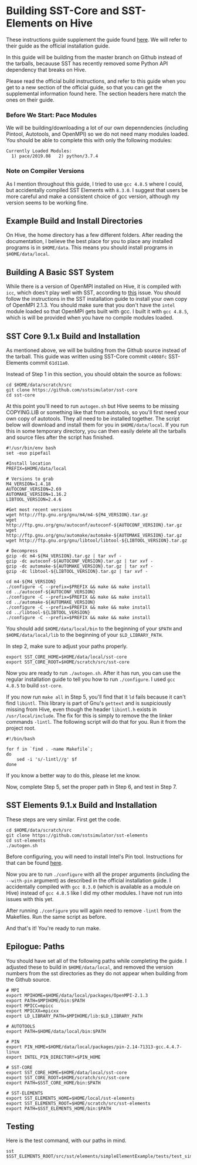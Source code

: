# Building SST-Core and SST-Elements on Hive

These instructions guide supplement the guide found [here](http://sst-simulator.org/SSTPages/SSTBuildAndInstall9dot1dot0SeriesDetailedBuildInstructions/). We will refer to their guide as the official installation guide. 

In this guide will be building from the master branch on Github instead of the tarballs, becauuse SST has recently removed some Python API dependency that breaks on Hive. 

Please read the official build instructions, and refer to this guide when you get to a new section of the official guide, so that you can get the supplemental information found here. The section headers here match the ones on their guide. 

### Before We Start: Pace Modules
We will be building/downloading a lot of our own depenndencies (including Pintool, Autotools, and OpenMPI) so we do not need many modules loaded. You should be able to complete this with only the following modules:
```
Currently Loaded Modules:
  1) pace/2019.08   2) python/3.7.4
```

### Note on Compiler Versions
As I mention throughout this guide, I tried to use `gcc 4.8.5` where I could, but accidentally compiled SST Elements with `8.3.0`. I suggest that users be more careful and make a consistent choice of gcc version, although my version seems to be working fine. 

## Example Build and Install Directories

On Hive, the home directory has a few different folders. After reading the documentation, I believe the best place for you to place any installed programs is in `$HOME/data`. This means you should install programs in `$HOME/data/local`. 


## Building A Basic SST System

While there is a version of OpenMPI installed on Hive, it is compiled with `icc`, which does't play well with SST, according to [this](https://github.com/sstsimulator/sst-core/issues/428) issue. You should follow the instructions in the SST installation guide to install your own copy of OpenMPI 2.1.3. You should make sure that you don't have the `intel` module loaded so that OpenMPI gets built with gcc. I built it with `gcc 4.8.5`, which is will be provided when you have no compile modules loaded. 

## SST Core 9.1.x Build and Installation

As mentioned above, we will be building from the Github source instead of the tarball. This guide was written using SST-Core commit `c4008fc` SST-Elements commit `61d11a0`. 

Instead of Step 1 in this section, you should obtain the source as follows:

```
cd $HOME/data/scratch/src
git clone https://github.com/sstsimulator/sst-core
cd sst-core
```

At this point you'll need to run `autogen.sh` but Hive seems to be missing COPYING.LIB or something like that from autotools, so you'll first need your own copy of autotools. They all need to be installed together. The script below will download and install them for you in `$HOME/data/local`. If you run this in some temporary directory, you can then easily delete all the tarballs and source files after the script has finished. 

```
#!/usr/bin/env bash
set -euo pipefail

#Install location
PREFIX=$HOME/data/local

# Versions to grab
M4_VERSION=1.4.18
AUTOCONF_VERSION=2.69
AUTOMAKE_VERSION=1.16.2
LIBTOOL_VERSION=2.4.6

#Get most recent versions
wget http://ftp.gnu.org/gnu/m4/m4-${M4_VERSION}.tar.gz
wget http://ftp.gnu.org/gnu/autoconf/autoconf-${AUTOCONF_VERSION}.tar.gz
wget http://ftp.gnu.org/gnu/automake/automake-${AUTOMAKE_VERSION}.tar.gz
wget http://ftp.gnu.org/gnu/libtool/libtool-${LIBTOOL_VERSION}.tar.gz

# Decompress
gzip -dc m4-${M4_VERSION}.tar.gz | tar xvf -
gzip -dc autoconf-${AUTOCONF_VERSION}.tar.gz | tar xvf -
gzip -dc automake-${AUTOMAKE_VERSION}.tar.gz | tar xvf -
gzip -dc libtool-${LIBTOOL_VERSION}.tar.gz | tar xvf -

cd m4-${M4_VERSION}
./configure -C --prefix=$PREFIX && make && make install
cd ../autoconf-${AUTOCONF_VERSION}
./configure -C --prefix=$PREFIX && make && make install
cd ../automake-${AUTOMAKE_VERSION}
./configure -C --prefix=$PREFIX && make && make install
cd ../libtool-${LIBTOOL_VERSION}
./configure -C --prefix=$PREFIX && make && make install

```
You should add `$HOME/data/local/bin` to the beginning of your `$PATH` and `$HOME/data/local/lib` to the beginning of your `$LD_LIBRARY_PATH`. 

In step 2, make sure to adjust your paths properly. 

```
export SST_CORE_HOME=$HOME/data/local/sst-core
export SST_CORE_ROOT=$HOME/scratch/src/sst-core
```

Now you are ready to run `./autogen.sh`. After it has run, you can use the regular installation guide to tell you how to run `./configure`. I used `gcc 4.8.5` to build `sst-core`. 

If you now run `make all` in Step 5, you'll find that it `ld` fails because it can't find `libintl`. This library is part of Gnu's `gettext` and is suspiciously missing from Hive, even though the header `libintl.h` exists in `/usr/local/include`. The fix for this is simply to remove the the linker commands `-lintl`. The following script will do that for you. Run it from the project root. 

```
#!/bin/bash

for f in `find . -name Makefile`;
do
    sed -i 's/-lintl//g' $f
done
```

If you know a better way to do this, please let me know. 

Now, complete Step 5, set the proper path in Step 6, and test in Step 7. 

## SST Elements 9.1.x Build and Installation
 
 These steps are very similar. First get the code.
 
```
cd $HOME/data/scratch/src
git clone https://github.com/sstsimulator/sst-elements
cd sst-elements
./autogen.sh
```

Before configuring, you will need to install Intel's Pin tool. Instructions for that can be found [here](http://sst-simulator.org/SSTPages/SSTBuildAndInstall9dot1dot0SeriesAdditionalExternalComponents/#intel-pin-tool-214-71313). 

Now you are to run `./configure` with all the proper arguments (including the `--with-pin` argument) as described in the official installation guide. I accidentally compiled with `gcc 8.3.0` (which is available as a module on Hive) instead of `gcc 4.8.5` like I did my other modules. I have not run into issues with this yet. 

After running `./configure` you will again need to remove `-lintl` from the Makefiles. Run the same script as before. 

And that's it! You're ready to run make. 

## Epilogue: Paths
You should have set all of the following paths while completing the guide. I adjusted these to build in `$HOME/data/local`, and removed the version numbers from the sst directories as they do not appear when building from the Github source. 
```
# MPI
export MPIHOME=$HOME/data/local/packages/OpenMPI-2.1.3
export PATH=$MPIHOME/bin:$PATH
export MPICC=mpicc
export MPICXX=mpicxx
export LD_LIBRARY_PATH=$MPIHOME/lib:$LD_LIBRARY_PATH

# AUTOTOOLS
export PATH=$HOME/data/local/bin:$PATH

# PIN
export PIN_HOME=$HOME/data/local/packages/pin-2.14-71313-gcc.4.4.7-linux
export INTEL_PIN_DIRECTORY=$PIN_HOME

# SST-CORE
export SST_CORE_HOME=$HOME/data/local/sst-core
export SST_CORE_ROOT=$HOME/scratch/src/sst-core
export PATH=$SST_CORE_HOME/bin:$PATH

# SST-ELEMENTS
export SST_ELEMENTS_HOME=$HOME/local/sst-elements
export SST_ELEMENTS_ROOT=$HOME/scratch/src/sst-elements
export PATH=$SST_ELEMENTS_HOME/bin:$PATH
```

## Testing
Here is the test command, with our paths in mind. 
```
sst $SST_ELEMENTS_ROOT/src/sst/elements/simpleElementExample/tests/test_simpleRNGComponent_mersenne.py
```


